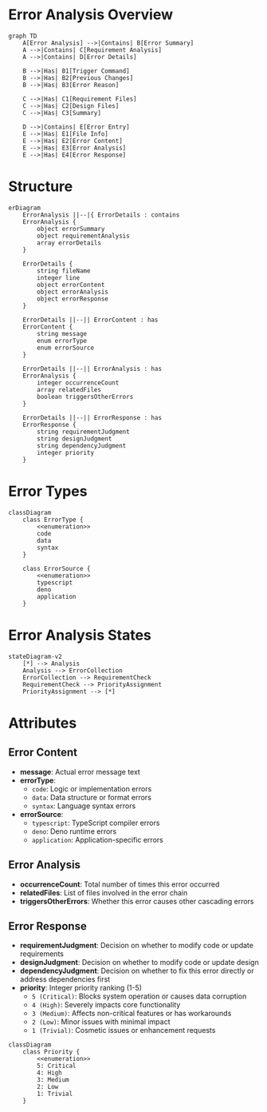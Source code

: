 # Error Analysis Overview

```mermaid
graph TD
    A[Error Analysis] -->|Contains| B[Error Summary]
    A -->|Contains| C[Requirement Analysis]
    A -->|Contains| D[Error Details]
    
    B -->|Has| B1[Trigger Command]
    B -->|Has| B2[Previous Changes]
    B -->|Has| B3[Error Reason]
    
    C -->|Has| C1[Requirement Files]
    C -->|Has| C2[Design Files]
    C -->|Has| C3[Summary]
    
    D -->|Contains| E[Error Entry]
    E -->|Has| E1[File Info]
    E -->|Has| E2[Error Content]
    E -->|Has| E3[Error Analysis]
    E -->|Has| E4[Error Response]
```

# Structure

```mermaid
erDiagram
    ErrorAnalysis ||--|{ ErrorDetails : contains
    ErrorAnalysis {
        object errorSummary
        object requirementAnalysis
        array errorDetails
    }
    
    ErrorDetails {
        string fileName
        integer line
        object errorContent
        object errorAnalysis
        object errorResponse
    }
    
    ErrorDetails ||--|| ErrorContent : has
    ErrorContent {
        string message
        enum errorType
        enum errorSource
    }
    
    ErrorDetails ||--|| ErrorAnalysis : has
    ErrorAnalysis {
        integer occurrenceCount
        array relatedFiles
        boolean triggersOtherErrors
    }
    
    ErrorDetails ||--|| ErrorResponse : has
    ErrorResponse {
        string requirementJudgment
        string designJudgment
        string dependencyJudgment
        integer priority
    }
```

# Error Types

```mermaid
classDiagram
    class ErrorType {
        <<enumeration>>
        code
        data
        syntax
    }
    
    class ErrorSource {
        <<enumeration>>
        typescript
        deno
        application
    }
```

# Error Analysis States

```mermaid
stateDiagram-v2
    [*] --> Analysis
    Analysis --> ErrorCollection
    ErrorCollection --> RequirementCheck
    RequirementCheck --> PriorityAssignment
    PriorityAssignment --> [*]
```

# Attributes

## Error Content
- **message**: Actual error message text
- **errorType**: 
  - `code`: Logic or implementation errors
  - `data`: Data structure or format errors
  - `syntax`: Language syntax errors
- **errorSource**:
  - `typescript`: TypeScript compiler errors
  - `deno`: Deno runtime errors
  - `application`: Application-specific errors

## Error Analysis
- **occurrenceCount**: Total number of times this error occurred
- **relatedFiles**: List of files involved in the error chain
- **triggersOtherErrors**: Whether this error causes other cascading errors

## Error Response
- **requirementJudgment**: Decision on whether to modify code or update requirements
- **designJudgment**: Decision on whether to modify code or update design
- **dependencyJudgment**: Decision on whether to fix this error directly or address dependencies first
- **priority**: Integer priority ranking (1-5)
  - `5 (Critical)`: Blocks system operation or causes data corruption
  - `4 (High)`: Severely impacts core functionality
  - `3 (Medium)`: Affects non-critical features or has workarounds
  - `2 (Low)`: Minor issues with minimal impact
  - `1 (Trivial)`: Cosmetic issues or enhancement requests

```mermaid
classDiagram
    class Priority {
        <<enumeration>>
        5: Critical
        4: High
        3: Medium
        2: Low
        1: Trivial
    }
```
